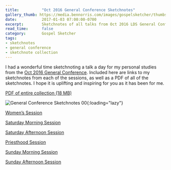 ```yaml
---
title:          "Oct 2016 General Conference Sketchnotes"
gallery_thumb: https://media.bennorris.com/images/gospelsketcher/thumbs/oct-16-intro.jpg
date:           2017-01-03 07:00:00-0700
excerpt:        Sketchnotes of all talks from Oct 2016 LDS General Conference
read_time:      false
category:       Gospel Sketcher
tags:
- sketchnotes
- general conference
- sketchnote collection
---
```



I had a wonderful time sketchnoting a talk a day for my personal studies from the [Oct 2016 General Conference](https://www.lds.org/church/events/october-2016-general-conference). Included here are links to my sketchnotes from each of the sessions, as well as a PDF of all of the sketchnotes. I hope it is uplifting and inspiring for you as it has been for me.

[PDF of entire collection (18 MB)](https://media.bennorris.com/images/gospelsketcher/general-conference/oct-2016/october-2016-general-conference-sketchnotes.pdf)

![General Conference Sketchnotes 00](https://media.bennorris.com/images/gospelsketcher/general-conference/oct-2016/oct-16-intro.jpg){:loading="lazy"}

[Women’s Session](https://bennorris.com/2017/01/01/oct-2016-general-conference-womens-session-sketchnotes)

[Saturday Morning Session](https://bennorris.com/2016/11/28/oct-2016-general-conference-saturday-morning-session-sketchnotes)

[Saturday Afternoon Session](https://bennorris.com/2016/12/05/oct-2016-general-conference-saturday-afternoon-session-sketchnotes)

[Priesthood Session](https://bennorris.com/2016/12/10/oct-2016-general-conference-priesthood-session-sketchnotes)

[Sunday Morning Session](https://bennorris.com/2016/12/19/oct-2016-general-conference-sunday-morning-session-sketchnotes)

[Sunday Afternoon Session](https://bennorris.com/2016/12/27/oct-2016-general-conference-sunday-afternoon-session-sketchnotes)
